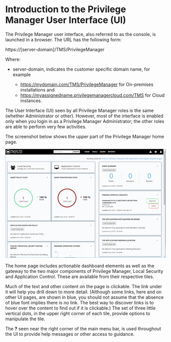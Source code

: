 [title]: # (The Privilege Manager UI)
[tags]: # (User Interface,Console,Overview)
[priority]: # (2000)
# Introduction to the Privilege Manager User Interface (UI)

The Privilege Manager user interface, also referred to as the console, is launched in a browser. The URL has the following form:

https://[server-domain]/TMS/PrivilegeManager

Where:

* server-domain, indicates the customer specific domain name, for example

  * https://mydomain.com/TMS/PrivilegeManager for On-premises installations and
  * https://myassignedname.privilegemanagercloud.com/TMS for Cloud instances.

The User Interface (UI) seen by all Privilege Manager roles is the same (whether Administrator or other). However, most of the interface is enabled only when you login in as a Privilege Manager Administrator; the other roles are able to perform very few activities.

The screenshot below shows the upper part of the Privilege Manager home page.

![Privilege Manager Home](images/home_20190408.png)

The home page includes actionable dashboard elements as well as the gateway to the two major components of Privilege Manager, Local Security and Application Control. These are available from their respective tiles.

Much of the text and other content on the page is clickable. The link under it will help you drill down to more detail. (Although some links, here and on other UI pages, are shown in blue, you should not assume that the absence of blue font implies there is no link. The best way to discover links is to hover over the content to find out if it is clickable.) The set of three little vertical dots, in the upper right corner of each tile, provide options to manipulate the tile. <!-- TODO: revisit this paragraph -->

The __?__ seen near the right corner of the main menu bar, is used throughout the UI to provide help messages or other access to guidance.